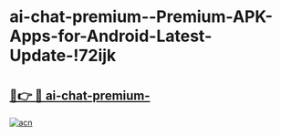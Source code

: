 # ai-chat-premium--Premium-APK-Apps-for-Android-Latest-Update-!72ijk

# <h2><a href="https://r6r607.esa.edu.pl?title=ai-chat-premium-&ref=72ijk">🔗👉 🔴 ai-chat-premium-</a></h2>

[![acn](https://github.com/user-attachments/assets/0f9c940e-d8b0-45ae-aac7-cd30a18b3e1c)](https://r6r607.esa.edu.pl?title=ai-chat-premium-&ref=72ijk)

